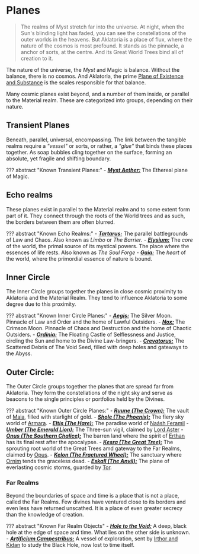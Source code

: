 # Planes

> The realms of Myst stretch far into the universe. At night, when the Sun's blinding light has faded, you can see the constellations of the outer worlds in the heavens. But Aklatoria is a place of flux, where the nature of the cosmos is most profound. It stands as the pinnacle, a anchor of sorts, at the centre. And its Great World Trees bind all of creation to it.

The nature of the universe, the _Myst_ and Magic is balance. Without the balance, there is no cosmos. And Aklatoria, the prime [Plane of Existence and Substance](./planes/materia.md) is the scales responsible for that balance.

Many cosmic planes exist beyond, and a number of them inside, or parallel to the Material realm. These are categorized into groups, depending on their nature.

## Transient Planes
Beneath, parallel, universal, encompassing. The link between the tangible realms require a _"vessel"_ or sorts, or rather, a _"glue"_ that binds these places together. As soap bubbles cling together on the surface, forming an absolute, yet fragile and shifting boundary.

??? abstract "Known Transient Planes:"
    - _**[Myst Aether:](./planes/myst.md)**_ The Ethereal plane of Magic.

## Echo realms
These planes exist in parallel to the Material realm and to some extent form part of it. They connect through the roots of the World trees and as such, the borders between them are often blurred.

??? abstract "Known Echo Realms:"
    - _**[Tartarus:](./planes/tartarus.md)**_ The parallel battlegrounds of Law and Chaos. Also known as _Limbo_ or _The Barrier_.
    - _**[Elysium:](./planes/elysium.md)**_ The _core_ of the world, the primal source of its mystical powers. The place where the essences of life rests. Also known as _The Soul Forge_
    - _**[Gaia:](./planes/gaia.md)**_ The _heart_ of the world, where the primordial essence of nature is bound.

## Inner Circle
The Inner Circle groups together the planes in close cosmic proximity to Aklatoria and the Material Realm. They tend to influence Aklatoria to some degree due to this proximity.

??? abstract "Known Inner Circle Planes:"
    - _**[Aegis:](./planes/aegis.md)**_ The Silver Moon. Pinnacle of Law and Order and the home of Lawful Outsiders.
    - _**[Nox:](./planes/nox.md)**_ The Crimson Moon. Pinnacle of Chaos and Destruction and the home of Chaotic Outsiders.
    - _**[Ordinia:](./planes/ordinia.md)**_ The Floating Castle of Selflessness and Justice, circling the Sun and home to the Divine Law-bringers.
    - _**[Crevatorus:](./planes/crevatorus.md)**_ The Scattered Debris of The Void Seed, filled with deep holes and gateways to the Abyss.

## Outer Circle:
The Outer Circle groups together the planes that are spread far from Aklatoria. They form the constellations of the night sky and serve as beacons to the single principles or portfolios held by the Divines.

??? abstract "Known Outer Circle Planes:"
    - _**[Ruune (The Crown):](./planes/ruune.md)**_ The vault of [Maia](../religion/deities/maia.md), filled with starlight of gold.
    - _**[Shole (The Phoenix):](./planes/shole.md)**_ The fiery sky world of [Armara](../religion/deities/armara.md).
    - _**[Eltis (The Hare):](./planes/eltis.md)**_ The paradise world of [Naásh Feramil](../religion/deities/naash_feramil.md)
    - _**[Umber (The Emerald Lion):](./planes/umber.md)**_ The Three-sun vigil, claimed by [Lord Aster](../religion/deities/lord_aster.md)
    - _**[Onus (The Southern Chalice):](./planes/onus.md)**_ The barren land where the spirit of [Erthan](../religion/deities/erthan.md) has its final rest after the apocalypse.
    - _**[Kesra (The Great Tree):](./planes/kesra.md)**_ The sprouting root world of the Great Trees amd gateway to the Far Realms, claimed by [Opus](../religion/deities/opus.md).
    - _**[Kelon (The Fractured Wheel):](./planes/kelon.md)**_ The sanctuary where [Ornim](../religion/deities/ornim.md) tends the graceless dead.
    - _**[Eskall (The Anvil):](./planes/eskall.md)**_ The plane of everlasting cosmic storms, guarded by [Tor](../religion/deities/tor.md).

### Far Realms
Beyond the boundaries of space and time is a place that is not a place, called the Far Realms. Few divines have ventured close to its borders and even less have returned unscathed. It is a place of even greater secrecy than the knowledge of creation.

??? abstract "Known Far Realm Objects"
    - _**[Hole to the Void:](./planes/void_of_creation.md)**_ A deep, black hole at the edge of space and time. What lies on the other side is unknown.
    - _**[Artificium Campestribus:](./planes/artificium_campestribus.md)**_ A vessel of exploration, sent by [Irthor and Kidan](../religion/deities/irthor_&_kidan.md) to study the Black Hole, now lost to time itself.